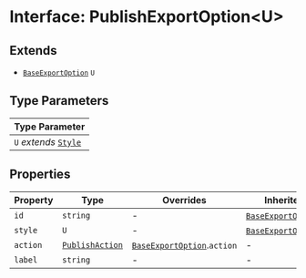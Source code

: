 # Interface: PublishExportOption<U\>

## Extends

- [`BaseExportOption`](base-export-option/index.md) `U`

## Type Parameters

| Type Parameter |
| ------ |
| `U` *extends* [`Style`](style/index.md) |

## Properties

| Property | Type | Overrides | Inherited from |
| ------ | ------ | ------ | ------ |
| `id` | `string` | - | [`BaseExportOption`](base-export-option/index.md).`id` |
| `style` | `U` | - | [`BaseExportOption`](base-export-option/index.md).`style` |
| `action` | [`PublishAction`](publish-action/index.md) | [`BaseExportOption`](base-export-option/index.md).`action` | - |
| `label` | `string` | - | - |
